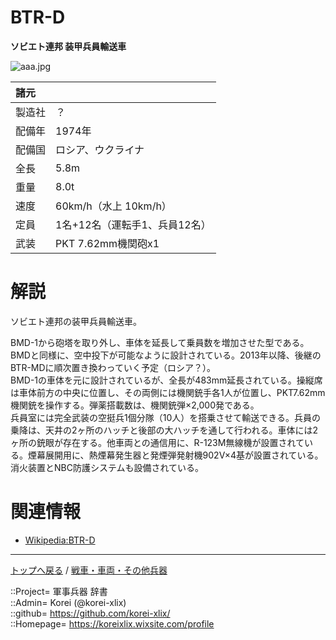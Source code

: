 # BTR-D
**ソビエト連邦 装甲兵員輸送車**

![aaa.jpg](https://bn02pap001files.storage.live.com/y4mgiayWJYctCIQ2wRFAWsBQPQ6mzQuCOH4RRrGRt57EvMc8Q9qaqJJX5ULd5CCspmn3eeZy6dU46FtK8fZAkQ18_kXO1yq9Cwm-s3-E2DA-iLXEg9BkhVpZQ_KMOuStQ21a09PQBGB17YzXoQNiADxnz4dT_DOe-2Pal0-JnBQUGm96tn6viFG3r6yEm-aS2D9?width=640&height=415&cropmode=none)  
  


|諸元  |  |
|:--|:--|
|製造社  |？  |
|配備年  |1974年  |
|配備国  |ロシア、ウクライナ  |
|全長    |5.8m  |
|重量    |8.0t  |
|速度    |60km/h（水上 10km/h）  |
|定員    |1名+12名（運転手1、兵員12名）  |
|武装    |PKT 7.62mm機関砲x1  |


# 解説
ソビエト連邦の装甲兵員輸送車。  

BMD-1から砲塔を取り外し、車体を延長して乗員数を増加させた型である。BMDと同様に、空中投下が可能なように設計されている。2013年以降、後継のBTR-MDに順次置き換わっていく予定（ロシア？）。  
BMD-1の車体を元に設計されているが、全長が483mm延長されている。操縦席は車体前方の中央に位置し、その両側には機関銃手各1人が位置し、PKT7.62mm機関銃を操作する。弾薬搭載数は、機関銃弾×2,000発である。  
兵員室には完全武装の空挺兵1個分隊（10人）を搭乗させて輸送できる。兵員の乗降は、天井の2ヶ所のハッチと後部の大ハッチを通して行われる。車体には2ヶ所の銃眼が存在する。他車両との通信用に、R-123M無線機が設置されている。煙幕展開用に、熱煙幕発生器と発煙弾発射機902V×4基が設置されている。消火装置とNBC防護システムも設備されている。  



# 関連情報
* [Wikipedia:BTR-D](https://ja.wikipedia.org/wiki/BTR-D)


***
[トップへ戻る](/readme.md) / [戦車・車両・その他兵器](/ground/readme.md)  
  
::Project= 軍事兵器 辞書  
::Admin= Korei (@korei-xlix)  
::github= https://github.com/korei-xlix/  
::Homepage= https://koreixlix.wixsite.com/profile  
